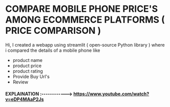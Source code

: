 # COMPARE MOBILE PHONE PRICE'S AMONG ECOMMERCE PLATFORMS ( PRICE COMPARISON )

Hi, I created a webapp using streamlit ( open-source Python library ) where i compared the details of a mobile phone like
* product name
* product price
* product rating
* Provide Buy Url's
* Review

#### EXPLAINATION :------------> https://www.youtube.com/watch?v=eDP4MAaP2Js 
 
